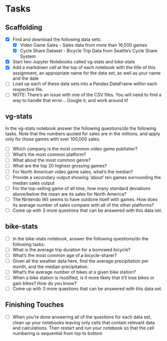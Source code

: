 # Tasks

## Scaffolding

- [x] Find and download the following data sets:
    - [x] Video Game Sales - Sales data from more than 16,500 games
    - [x] Cycle Share Dataset - Bicycle Trip Data from Seattle’s Cycle Share System
- [x] Start two Jupyter Notebooks called vg-stats and bike-stats
- [x] Add a markdown cell at the top of each notebook with the title of this assignment, an appropriate name for the data set, as well as your name and the date
- [ ] Load up each of these data sets into a Pandas DataFrame within each respective file.
- [ ] NOTE: There’s an issue with one of the CSV files. You will need to find a way to handle that error… Google it, and work around it!

## vg-stats

In the vg-stats notebook answer the following questions/do the following tasks. Note that the numbers quoted for sales are in the millions, and apply only for those games with over 100,000 sales.

- [ ] Which company is the most common video game publisher?
- [ ] What’s the most common platform?
- [ ] What about the most common genre?
- [ ] What are the top 20 highest grossing games?
- [ ] For North American video game sales, what’s the median?
- [ ] Provide a secondary output showing ‘about’ ten games surrounding the median sales output
- [ ] For the top-selling game of all time, how many standard deviations above/below the mean are its sales for North America?
- [ ] The Nintendo Wii seems to have outdone itself with games. How does its average number of sales compare with all of the other platforms?
- [ ] Come up with 3 more questions that can be answered with this data set.

## bike-stats

- [ ] In the bike-stats notebook, answer the following questions/do the following tasks:
- [ ] What is the average trip duration for a borrowed bicycle?
- [ ] What’s the most common age of a bicycle-sharer?
- [ ] Given all the weather data here, find the average precipitation per month, and the median precipitation.
- [ ] What’s the average number of bikes at a given bike station?
- [ ] When a bike station is modified, is it more likely that it’ll lose bikes or gain bikes? How do you know?
- [ ] Come up with 3 more questions that can be answered with this data set.

## Finishing Touches

- [ ] When you’re done answering all of the questions for each data set, clean up your notebooks leaving only cells that contain relevant data and calculations. Then restart and run your notebook so that the cell numbering is sequential from top to bottom

